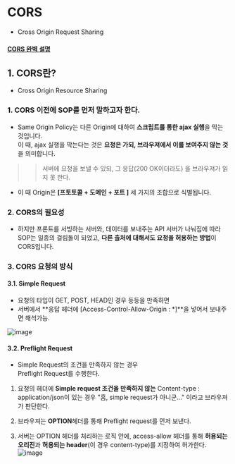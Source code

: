 
# CORS  
* Cross Origin Request Sharing  
#### [CORS 완벽 설명](https://www.youtube.com/watch?v=Ka8vG5miErk&t=3s)  


## 1. CORS란?  

* Cross Origin Resource Sharing  

### 1. CORS 이전에 SOP를 먼저 말하고자 한다.   

* Same Origin Policy는 다른 Origin에 대하여 **스크립트를 통한 ajax 실행**을 막는 것입니다.  
이 때, ajax 실행을 막는다는 것은 **요청은 가되, 브라우져에서 이를 보여주지 않는 것**을 의미합니다.  
>> 서버에 요청을 보낼 수 있되, 그 응답(200 OK이더라도) 을 브라우져가 읽지 못 한다.  


* 이 때 Origin은 **[프토토콜 + 도메인 + 포트 ]** 세 가지의 조합으로 식별됩니다.  

### 2. CORS의 필요성  

* 하지만 프론트를 서빙하는 서버와, 데이터를 보내주는 API 서버가 나눠짐에 따라  
SOP는 일종의 걸림돌이 되었고, **다른 출처에 대해서도 요청을 허용하는 방법**이 CORS입니다.  


### 3. CORS 요청의 방식  

#### 3.1. Simple Request  
* 요청의 타입이 GET, POST, HEAD인 경우 등등을 만족하면  
* 서버에서 **응답 헤더에 [Access-Control-Allow-Origin : *]**을 넣어서 보내주면 해석가능.  

![image](https://user-images.githubusercontent.com/62331555/81428694-97238c80-9197-11ea-9d3b-270e10299423.png)  

#### 3.2. Preflight Request  
* Simple Request의 조건을 만족하지 않는 경우  
Preflight Request를 수행한다.  

1. 요청의 헤더에 **Simple request 조건을 만족하지 않는** Content-type : application/json이 있는 경우 "흠, simple request가 아니군..." 이라고 브라우져가 판단한다.  
2. 브라우져는 **OPTION**헤더를 통해 Preflight request를 먼저 보낸다.  

3. 서버는 OPTION 헤더를 처리하는 로직 안에, access-allow 헤더를 통해 **허용되는 오리진**과 **허용되는 header**(이 경우 content-type)를 지정하여 허가한다.  
![image](https://user-images.githubusercontent.com/62331555/81429564-f0d88680-9198-11ea-9a55-4fb05af61971.png)  












